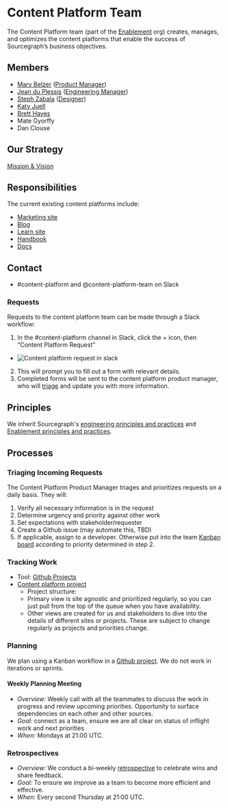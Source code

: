 # Content Platform Team

The Content Platform team (part of the [Enablement](../index.md) org) creates, manages, and optimizes the content platforms that enable the success of Sourcegraph’s business objectives.

## Members

- [Mary Belzer](../../../../../team/index.md#mary-belzer) ([Product Manager](../../../product/roles/index.md#product-manager))
- [Jean du Plessis](../../../../../team/index.md#jean-du-plessis) ([Engineering Manager](../../roles/index.md#engineering-manager))
- [Steph Zabala](../../../../../team/index.md#stephanie-zabala) ([Designer](../../../product/roles/index.md#product-designer))
- [Katy Juell](../../../../../team/index.md#katy-juell)
- [Brett Hayes](../../../../../team/index.md#brett-hayes)
- Mate Gyorffy
- Dan Clouse

## Our Strategy

[Mission & Vision](../../../../../strategy-goals/strategy/enablement/content-platform/index.md)

## Responsibilities

The current existing content platforms include:

- [Marketing site](https://about.sourcegraph.com)
- [Blog](https://about.sourcegraph.com/blog/)
- [Learn site](https://learn.sourcegraph.com)
- [Handbook](https://handbook.sourcegraph.com)
- [Docs](https://docs.sourcegraph.com)

## Contact

- #content-platform and @content-platform-team on Slack

### Requests

Requests to the content platform team can be made through a Slack workflow:

1. In the #content-platform channel in Slack, click the + icon, then “Content Platform Request”

- ![Content platform request in slack](https://storage.googleapis.com/sourcegraph-assets/handbook/content-platform-request.png)

2. This will prompt you to fill out a form with relevant details.
3. Completed forms will be sent to the content platform product manager, who will [triage](#traiging-incoming-requests) and update you with more information.

## Principles

We inherit Sourcegraph's [engineering principles and practices](../../process/principles-and-practices.md) and [Enablement principles and practices](../index.md#principles-and-practices).

## Processes

### Triaging Incoming Requests

The Content Platform Product Manager triages and prioritizes requests on a daily basis. They will:

1. Verify all necessary information is in the request
1. Determine urgency and priority against other work
1. Set expectations with stakeholder/requester
1. Create a Github issue (may automate this, TBD)
1. If applicable, assign to a developer. Otherwise put into the team [Kanban board](https://github.com/orgs/sourcegraph/projects/227/views/5?layout=board&filterQuery=label%3A%22%F0%9F%8F%97+Handbook+website%22) according to priority determined in step 2.

### Tracking Work

- Tool: [Github Projects](https://docs.github.com/en/issues/organizing-your-work-with-project-boards/managing-project-boards/about-project-boards)
- [Content platform project](https://github.com/orgs/sourcegraph/projects/227/views/1)
  - Project structure:
  - Primary view is site agnostic and prioritized regularly, so you can just pull from the top of the queue when you have availability.
  - Other views are created for us and stakeholders to dive into the details of different sites or projects. These are subject to change regularly as projects and priorities change.

### Planning

We plan using a Kanban workflow in a [Github project](https://github.com/orgs/sourcegraph/projects/227/views/5?layout=board&filterQuery=label%3A%22%F0%9F%8F%97+Handbook+website%22). We do not work in iterations or sprints.

#### Weekly Planning Meeting

- _Overview:_ Weekly call with all the teammates to discuss the work in progress and review upcoming priorities. Opportunity to surface dependencies on each other and other sources.
- _Goal:_ connect as a team, ensure we are all clear on status of inflight work and next priorities
- _When:_ Mondays at 21:00 UTC.

### Retrospectives

- _Overview:_ We conduct a bi-weekly [retrospective](../../../../../company-info-and-process/communication/retrospectives.md) to celebrate wins and share feedback.
- _Goal:_ To ensure we improve as a team to become more efficient and effective.
- _When:_ Every second Thursday at 21:00 UTC.

